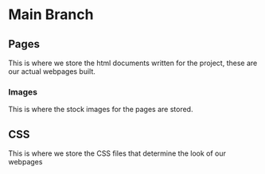 # Main Branch
## Pages
This is where we store the html documents written for the project, these are our actual webpages built. 
### Images
This is where the stock images for the pages are stored.
## CSS
This is where we store the CSS files that determine the look of our webpages
